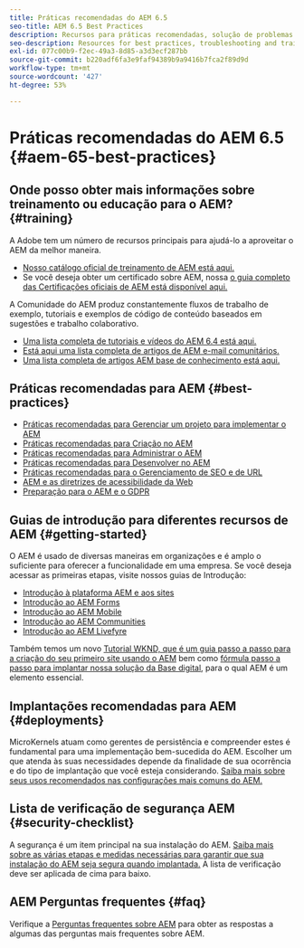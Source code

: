 ```yaml
---
title: Práticas recomendadas do AEM 6.5
seo-title: AEM 6.5 Best Practices
description: Recursos para práticas recomendadas, solução de problemas e treinamento para o AEM 6.5
seo-description: Resources for best practices, troubleshooting and training for AEM 6.5
exl-id: 077c00b9-f2ec-49a3-8d85-a3d3ecf287bb
source-git-commit: b220adf6fa3e9faf94389b9a9416b7fca2f89d9d
workflow-type: tm+mt
source-wordcount: '427'
ht-degree: 53%

---
```


# Práticas recomendadas do AEM 6.5 {#aem-65-best-practices}

## Onde posso obter mais informações sobre treinamento ou educação para o AEM? {#training}

A Adobe tem um número de recursos principais para ajudá-lo a aproveitar o AEM da melhor maneira.

* [Nosso catálogo oficial de treinamento de AEM está aqui.](https://training.adobe.com/training/current-courses.html#solution=adobeExperienceManager&amp;p=1)
* Se você deseja obter um certificado sobre AEM, nossa [o guia completo das Certificações oficiais de AEM está disponível aqui.](https://training.adobe.com/certification/exams.html#p=1&amp;solution=adobeExperienceManager)

A Comunidade do AEM produz constantemente fluxos de trabalho de exemplo, tutoriais e exemplos de código de conteúdo baseados em sugestões e trabalho colaborativo.

* [Uma lista completa de tutoriais e vídeos do AEM 6.4 está aqui.](https://helpx.adobe.com/experience-manager/kt/index/aem-6-5-videos.html)
* [Está aqui uma lista completa de artigos de AEM e-mail comunitários.](https://helpx.adobe.com/br/experience-manager/topics/how-to.html)
* [Uma lista completa de artigos AEM base de conhecimento está aqui.](https://helpx.adobe.com/br/experience-manager/kb/index/full_kb_list.html)

## Práticas recomendadas para AEM {#best-practices}

* [Práticas recomendadas para Gerenciar um projeto para implementar o AEM](/help/managing/best-practices.md)
* [Práticas recomendadas para Criação no AEM](/help/sites-authoring/best-practices.md)
* [Práticas recomendadas para Administrar o AEM](/help/sites-administering/administer-best-practices.md)
* [Práticas recomendadas para Desenvolver no AEM](/help/sites-developing/best-practices.md)
* [Práticas recomendadas para o Gerenciamento de SEO e de URL](/help/managing/seo-and-url-management.md)
* [AEM e as diretrizes de acessibilidade da Web](/help/managing/web-accessibility.md)
* [Preparação para o AEM e o GDPR](/help/managing/data-protection-and-privacy.md)

## Guias de introdução para diferentes recursos de AEM {#getting-started}

O AEM é usado de diversas maneiras em organizações e é amplo o suficiente para oferecer a funcionalidade em uma empresa. Se você deseja acessar as primeiras etapas, visite nossos guias de Introdução:

* [Introdução à plataforma AEM e aos sites](/help/sites-deploying/deploy.md#getting-started)
* [Introdução ao AEM Forms](/help/forms/using/introduction-aem-forms.md)
* [Introdução ao AEM Mobile](/help/mobile/getting-started-aem-mobile.md)
* [Introdução ao AEM Communities](/help/communities/getting-started.md)
* [Introdução ao AEM Livefyre](https://answers.livefyre.com/developers/getting-started/)

Também temos um novo [Tutorial WKND, que é um guia passo a passo para a criação do seu primeiro site usando o AEM](https://docs.adobe.com/content/help/pt-BR/experience-manager-learn/getting-started-wknd-tutorial-develop/overview.html) bem como [fórmula passo a passo para implantar nossa solução da Base digital](https://helpx.adobe.com/marketing-cloud/how-to/digital-foundation.html), para o qual AEM é um elemento essencial.

## Implantações recomendadas para AEM {#deployments}

MicroKernels atuam como gerentes de persistência e compreender estes é fundamental para uma implementação bem-sucedida do AEM. Escolher um que atenda às suas necessidades depende da finalidade de sua ocorrência e do tipo de implantação que você esteja considerando. [Saiba mais sobre seus usos recomendados nas configurações mais comuns do AEM.](/help/sites-deploying/recommended-deploys.md)

## Lista de verificação de segurança AEM {#security-checklist}

A segurança é um item principal na sua instalação do AEM. [Saiba mais sobre as várias etapas e medidas necessárias para garantir que sua instalação do AEM seja segura quando implantada.](/help/sites-administering/security-checklist.md) A lista de verificação deve ser aplicada de cima para baixo.

## AEM Perguntas frequentes {#faq}

Verifique a [Perguntas frequentes sobre AEM](/help/sites-administering/aem-faqs.md) para obter as respostas a algumas das perguntas mais frequentes sobre AEM.
